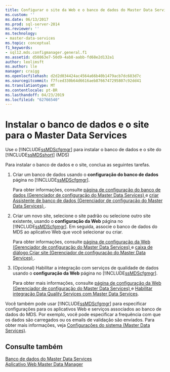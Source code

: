 ```yaml
---
title: Configurar o site da Web e o banco de dados do Master Data Services | Microsoft Docs
ms.custom: ''
ms.date: 06/13/2017
ms.prod: sql-server-2014
ms.reviewer: ''
ms.technology:
- master-data-services
ms.topic: conceptual
f1_keywords:
- sql12.mds.configmanager.general.f1
ms.assetid: d50863e7-50d9-4ab8-aabb-fd68e2d132a1
author: leolimsft
ms.author: lle
manager: craigg
ms.openlocfilehash: d2d2d034424ac4564a66b40b1479acb7dc683d7c
ms.sourcegitcommit: f7fced330b64d6616aeb8766747295807c92dd41
ms.translationtype: MT
ms.contentlocale: pt-BR
ms.lasthandoff: 04/23/2019
ms.locfileid: "62766540"
---
```

# <a name="set-up-the-database-and-website-for-master-data-services"></a>Instalar o banco de dados e o site para o Master Data Services
  Use o [!INCLUDE[ssMDScfgmgr](../includes/ssmdscfgmgr-md.md)] para instalar o banco de dados e o site do [!INCLUDE[ssMDSshort](../includes/ssmdsshort-md.md)] (MDS)  
  
 Para instalar o banco de dados e o site, conclua as seguintes tarefas.  
  
1.  Criar um banco de dados usando o **configuração do banco de dados** página no [!INCLUDE[ssMDScfgmgr](../includes/ssmdscfgmgr-md.md)].  
  
     Para obter informações, consulte [página de configuração do banco de dados &#40;Gerenciador de configuração do Master Data Services&#41; ](../../2014/master-data-services/database-configuration-page-master-data-services-configuration-manager.md) e [criar Assistente de banco de dados &#40;Gerenciador de configuração do Master Data Services&#41; ](../../2014/master-data-services/create-database-wizard-master-data-services-configuration-manager.md).  
  
2.  Criar um novo site, selecione o site padrão ou selecione outro site existente, usando o **configuração da Web** página no [!INCLUDE[ssMDScfgmgr](../includes/ssmdscfgmgr-md.md)]. Em seguida, associe o banco de dados do MDS ao aplicativo Web que você selecionar ou criar.  
  
     Para obter informações, consulte [página de configuração da Web &#40;Gerenciador de configuração do Master Data Services&#41; ](../../2014/master-data-services/web-configuration-page-master-data-services-configuration-manager.md) e [caixa de diálogo Criar site &#40;Gerenciador de configuração do Master Data Services&#41; ](../../2014/master-data-services/create-website-dialog-box-master-data-services-configuration-manager.md).  
  
3.  (Opcional) Habilitar a integração com serviços de qualidade de dados usando o **configuração da Web** página no [!INCLUDE[ssMDScfgmgr](../includes/ssmdscfgmgr-md.md)].  
  
     Para obter mais informações, consulte [página de configuração da Web &#40;Gerenciador de configuração do Master Data Services&#41; ](../../2014/master-data-services/web-configuration-page-master-data-services-configuration-manager.md) e [Habilitar integração Data Quality Services com Master Data Services](install-windows/enable-data-quality-services-integration-with-master-data-services.md).  
  
 Você também pode usar [!INCLUDE[ssMDScfgmgr](../includes/ssmdscfgmgr-md.md)] para especificar configurações para os aplicativos Web e serviços associados ao banco de dados do MDS. Por exemplo, você pode especificar a frequência com que os dados são carregados ou os emails de validação são enviados. Para obter mais informações, veja [Configurações do sistema &#40;Master Data Services&#41;](../../2014/master-data-services/system-settings-master-data-services.md).  
  
## <a name="see-also"></a>Consulte também  
 [Banco de dados do Master Data Services](../../2014/master-data-services/master-data-services-database.md)   
 [Aplicativo Web Master Data Manager](../../2014/master-data-services/master-data-manager-web-application.md)  
  
  
